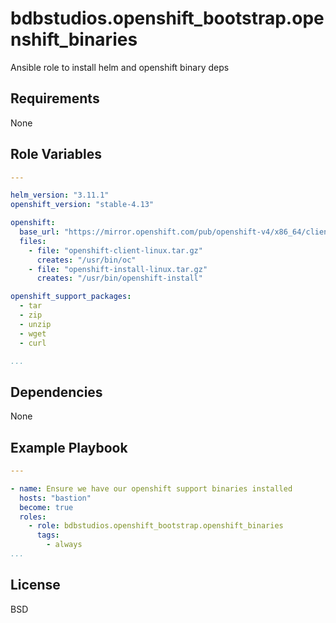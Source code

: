 bdbstudios.openshift_bootstrap.openshift_binaries
=========

Ansible role to install helm and openshift binary deps

Requirements
------------

None

Role Variables
--------------

```yaml
---

helm_version: "3.11.1"
openshift_version: "stable-4.13"

openshift:
  base_url: "https://mirror.openshift.com/pub/openshift-v4/x86_64/clients/ocp/{{ openshift_version }}/"
  files:
    - file: "openshift-client-linux.tar.gz"
      creates: "/usr/bin/oc"
    - file: "openshift-install-linux.tar.gz"
      creates: "/usr/bin/openshift-install"

openshift_support_packages:
  - tar
  - zip
  - unzip
  - wget
  - curl

...

```

Dependencies
------------

None

Example Playbook
----------------

```yaml
---

- name: Ensure we have our openshift support binaries installed
  hosts: "bastion"
  become: true
  roles:
    - role: bdbstudios.openshift_bootstrap.openshift_binaries
      tags:
        - always
...
```

License
-------

BSD
